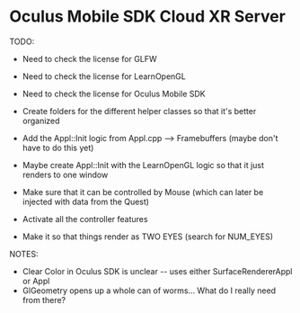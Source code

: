 # Oculus Mobile SDK Cloud XR Server 

TODO:
- Need to check the license for GLFW
- Need to check the license for LearnOpenGL
- Need to check the license for Oculus Mobile SDK

- Create folders for the different helper classes so that it's better organized
- Add the Appl::Init logic from Appl.cpp --> Framebuffers (maybe don't have to do this yet)
- Maybe create Appl::Init with the LearnOpenGL logic so that it just renders to one window
- Make sure that it can be controlled by Mouse (which can later be injected with data from the Quest)
- Activate all the controller features 
- Make it so that things render as TWO EYES (search for NUM_EYES) 


NOTES:
- Clear Color in Oculus SDK is unclear -- uses either SurfaceRendererAppl or Appl
- GlGeometry opens up a whole can of worms... What do I really need from there?